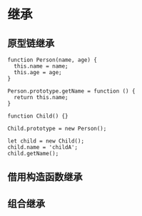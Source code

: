 # 继承

## 原型链继承

    function Person(name, age) {
      this.name = name;
      this.age = age;
    }

    Person.prototype.getName = function () {
      return this.name;
    }

    function Child() {}

    Child.prototype = new Person();

    let child = new Child();
    child.name = 'childA';
    child.getName();



## 借用构造函数继承

## 组合继承